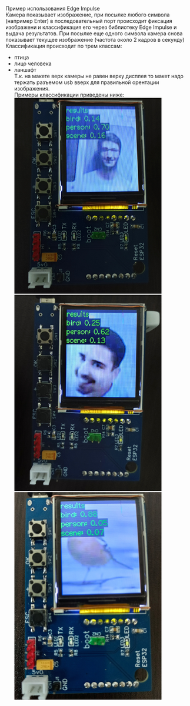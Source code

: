 Пример использования Edge Impulse<br>
Камера показывает изображение, при посылке любого символа (например Enter) в последовательный порт
происходит фиксация изображени и классификация его через библиотеку Edge Impulse и выдача результатов.
При посылке еще одного символа камера снова показывает текущее изображение (частота около 2 кадров в секунду)<br>
Классификация происходит по трем классам:<br>
- птица <br>
- лицо человека<br>
- ланшафт<br>
Т.к. на макете верх камеры не равен верху дисплея то макет надо тержать разъемом usb вверх для правильной орентации изображения.<br>
Примеры классификации приведены ниже:<br>
<img src="https://github.com/pav2000/esp32cam_AI/blob/main/Arduino/EdgeImpulse/Work/01_bird_face/Picture/pic1.jpg" width="400" /> <br>
<img src="https://github.com/pav2000/esp32cam_AI/blob/main/Arduino/EdgeImpulse/Work/01_bird_face/Picture/pic2.jpg" width="400" /> <br>
<img src="https://github.com/pav2000/esp32cam_AI/blob/main/Arduino/EdgeImpulse/Work/01_bird_face/Picture/pic3.jpg" width="400" /> <br>
<br>
